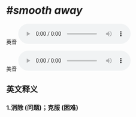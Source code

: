 # ***\#smooth away*** 
英音
<audio src="./media/smooth away1_AAC.aac" controls="controls"></audio>

美音
<audio src="./media/smooth away2_AAC.aac" controls="controls"></audio>



  

英文释义
---
### 1.**消除 (问题)；克服 (困难)**  


